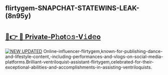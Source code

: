 ## flirtygem-SNAPCHAT-STATEWINS-LEAK-(8n95y)


# <h2><a href="https://mediaupload.pro?-20M">🔗👉 🔴 Private-P𝚑ot𝚘𝚜-V𝚒d𝚎o</a></h2>

[![NEW UPDATED](https://i.imgur.com/0qMVB7G.gif)](https://mediaupload.pro?-20M)
Online-influencer-flirtygem,known-for-publishing-dance-and-lifestyle-content,-including-performances-and-vlogs-on-social-media-platforms.Brilliant-ventriloquist-assistant-flirtygem,celebrated-for-their-exceptional-abilities-and-accomplishments-in-assisting-ventriloquists.  